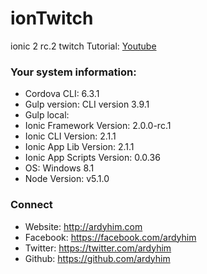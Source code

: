 # ionTwitch
ionic 2 rc.2 twitch
Tutorial: [Youtube]

[Youtube]: <https://www.youtube.com/playlist?list=PLMEbEXZJWgoSu6AIpIoHmBAwxeTzwnU5s>

### Your system information:
- Cordova CLI: 6.3.1
- Gulp version:  CLI version 3.9.1
- Gulp local:
- Ionic Framework Version: 2.0.0-rc.1
- Ionic CLI Version: 2.1.1
- Ionic App Lib Version: 2.1.1
- Ionic App Scripts Version: 0.0.36
- OS: Windows 8.1
- Node Version: v5.1.0

### Connect
- Website: http://ardyhim.com
- Facebook: https://facebook.com/ardyhim
- Twitter: https://twitter.com/ardyhim
- Github: https://github.com/ardyhim
